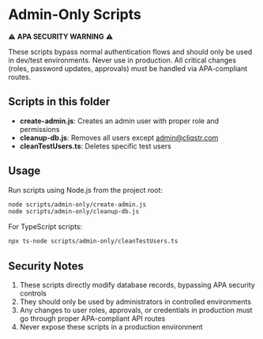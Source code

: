 # Admin-Only Scripts

⚠️ **APA SECURITY WARNING** ⚠️

These scripts bypass normal authentication flows and should only be used in dev/test environments. Never use in production. All critical changes (roles, password updates, approvals) must be handled via APA-compliant routes.

## Scripts in this folder

- **create-admin.js**: Creates an admin user with proper role and permissions
- **cleanup-db.js**: Removes all users except admin@cliqstr.com
- **cleanTestUsers.ts**: Deletes specific test users

## Usage

Run scripts using Node.js from the project root:

```bash
node scripts/admin-only/create-admin.js
node scripts/admin-only/cleanup-db.js
```

For TypeScript scripts:

```bash
npx ts-node scripts/admin-only/cleanTestUsers.ts
```

## Security Notes

1. These scripts directly modify database records, bypassing APA security controls
2. They should only be used by administrators in controlled environments
3. Any changes to user roles, approvals, or credentials in production must go through proper APA-compliant API routes
4. Never expose these scripts in a production environment
